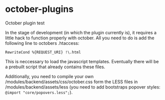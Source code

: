october-plugins
===============

October plugin test

In the stage of development (in which the plugin currently is), it requires a little hack to function properly with october. All you need to do is add the following line to octobers .htaccess:

```
RewriteCond %{REQUEST_URI} !\.html
```

This is neccessary to load the javascript templates.
Eventually there will be a prebuilt script that already contains these files.

Additionally, you need to compile your own /modules/backend/assets/css/october.css form the LESS files in /modules/backend/assets/less (you need to add bootstraps popover styles: ``@import "core/popovers.less";``).
